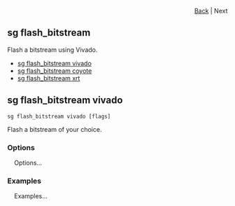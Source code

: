 <div id="readme" class="Box-body readme blob js-code-block-container">
<article class="markdown-body entry-content p-3 p-md-6" itemprop="text">
<p align="right">
<a href="https://github.com/fpgasystems/hacc/blob/main/docs/CLI.md#cli">Back</a> | Next
</p>

# sg flash_bitstream
Flash a bitstream using Vivado.

* [sg flash_bitstream vivado](#sg-flashbitstream-vivado)
* [sg flash_bitstream coyote]()
* [sg flash_bitstream xrt]()

## sg flash_bitstream vivado
```
sg flash_bitstream vivado [flags]
```
Flash a bitstream of your choice.

### Options
&nbsp; &nbsp; Options...

### Examples
&nbsp; &nbsp; Examples...